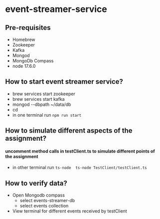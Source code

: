 # event-streamer-service

## Pre-requisites
- Homebrew
- Zookeeper
- Kafka
- Mongod
- MongoDb Compass
- node 17.6.0

## How to start event streamer service?
- brew services start zookeeper
- brew services start kafka
- mongod --dbpath ~/data/db 
- cd <project-path>
- in one terminal run `npm run start`

## How to simulate different aspects of the assignment?
#### uncomment method calls in testClient.ts to simulate different points of the assignment
- in other terminal run `ts-node  ts-node TestClient/testClient.ts` 


## How to verify data?
- Open Mongodb compass
  - select events-streamer-db
  - select events collection
- View terminal for different events received by testClient
  
